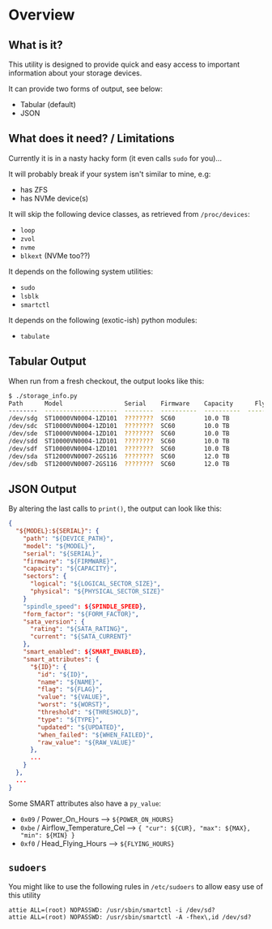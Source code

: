 # Overview

## What is it?

This utility is designed to provide quick and easy access to important
information about your storage devices.

It can provide two forms of output, see below:
 - Tabular (default)
 - JSON

## What does it need? / Limitations

Currently it is in a nasty hacky form (it even calls `sudo` for you)...

It will probably break if your system isn't similar to mine, e.g:
 - has ZFS
 - has NVMe device(s)

It will skip the following device classes, as retrieved from `/proc/devices`:
 - `loop`
 - `zvol`
 - `nvme`
 - `blkext` (NVMe too??)

It depends on the following system utilities:
 - `sudo`
 - `lsblk`
 - `smartctl`

It depends on the following (exotic-ish) python modules:
 - `tabulate`

## Tabular Output

When run from a fresh checkout, the output looks like this:

```bash
$ ./storage_info.py
Path      Model                 Serial    Firmware    Capacity      Flying (h)    Powered (h)    Power Cycles  Reallocated    Temperature
--------  --------------------  --------  ----------  ----------  ------------  -------------  --------------  -------------  -------------
/dev/sdg  ST10000VN0004-1ZD101  ????????  SC60        10.0 TB             5438           7444              35  -              16 / 28 / 39
/dev/sdc  ST10000VN0004-1ZD101  ????????  SC60        10.0 TB             6696           7712              43  8              17 / 24 / 35
/dev/sde  ST10000VN0004-1ZD101  ????????  SC60        10.0 TB             6696           7712              43  -              17 / 25 / 36
/dev/sdd  ST10000VN0004-1ZD101  ????????  SC60        10.0 TB             6697           7712              43  -              16 / 24 / 35
/dev/sdf  ST10000VN0004-1ZD101  ????????  SC60        10.0 TB             6667           7681              38  -              18 / 26 / 37
/dev/sda  ST12000VN0007-2GS116  ????????  SC60        12.0 TB             1402           1414              12  -              18 / 24 / 35
/dev/sdb  ST12000VN0007-2GS116  ????????  SC60        12.0 TB              686            693               3  -              18 / 24 / 35
```

## JSON Output 

By altering the last calls to `print()`, the output can look like this:

```json
{
  "${MODEL}:${SERIAL}": {
    "path": "${DEVICE_PATH}",
    "model": "${MODEL}",
    "serial": "${SERIAL}",
    "firmware": "${FIRMWARE}",
    "capacity": "${CAPACITY}",
    "sectors": {
      "logical": "${LOGICAL_SECTOR_SIZE}",
      "physical": "${PHYSICAL_SECTOR_SIZE}"
    }
    "spindle_speed": ${SPINDLE_SPEED},
    "form_factor": "${FORM_FACTOR}",
    "sata_version": {
      "rating": "${SATA_RATING}",
      "current": "${SATA_CURRENT}"
    },
    "smart_enabled": ${SMART_ENABLED},
    "smart_attributes": {
      "${ID}": {
        "id": "${ID}",
        "name": "${NAME}",
        "flag": "${FLAG}",
        "value": "${VALUE}",
        "worst": "${WORST}",
        "threshold": "${THRESHOLD}",
        "type": "${TYPE}",
        "updated": "${UPDATED}",
        "when_failed": "${WHEN_FAILED}",
        "raw_value": "${RAW_VALUE}"
      },
      ...
    }
  },
  ...
}
```

Some SMART attributes also have a `py_value`:

 - `0x09` / Power_On_Hours --> `${POWER_ON_HOURS}`
 - `0xbe` / Airflow_Temperature_Cel --> `{ "cur": ${CUR}, "max": ${MAX}, "min": ${MIN} }`
 - `0xf0` / Head_Flying_Hours --> `${FLYING_HOURS}`


## `sudoers`

You might like to use the following rules in `/etc/sudoers` to allow easy use of this utility

```
attie ALL=(root) NOPASSWD: /usr/sbin/smartctl -i /dev/sd?
attie ALL=(root) NOPASSWD: /usr/sbin/smartctl -A -fhex\,id /dev/sd?
```
